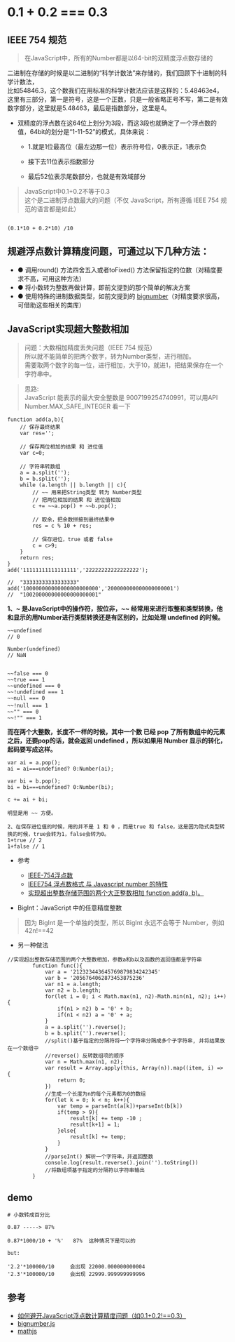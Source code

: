 # 0.1 + 0.2 === 0.3 

## IEEE 754 规范

>在JavaScript中，所有的Number都是以64-bit的双精度浮点数存储的

二进制在存储的时候是以二进制的“科学计数法”来存储的，我们回顾下十进制的科学计数法，  
比如54846.3，这个数我们在用标准的科学计数法应该是这样的：5.48463e4，  
这里有三部分，第一是符号，这是一个正数，只是一般省略正号不写，第二是有效数字部分，这里就是5.48463，最后是指数部分，这里是4。

- 双精度的浮点数在这64位上划分为3段，而这3段也就确定了一个浮点数的值，64bit的划分是“1-11-52”的模式，具体来说：

  - 1.就是1位最高位（最左边那一位）表示符号位，0表示正，1表示负

  - 接下去11位表示指数部分

  - 最后52位表示尾数部分，也就是有效域部分

>JavaScript中0.1+0.2不等于0.3  
这个是二进制浮点数最大的问题（不仅 JavaScript，所有遵循 IEEE 754 规范的语言都是如此）
```

(0.1*10 + 0.2*10) /10 

```

## 规避浮点数计算精度问题，可通过以下几种方法：

- ● 调用round() 方法四舍五入或者toFixed() 方法保留指定的位数（对精度要求不高，可用这种方法）
- ● 将小数转为整数再做计算，即前文提到的那个简单的解决方案
- ● 使用特殊的进制数据类型，如前文提到的 [bignumber](https://github.com/MikeMcl/bignumber.js)（对精度要求很高，可借助这些相关的类库）


## JavaScript实现超大整数相加

>问题：大数相加精度丢失问题（IEEE 754 规范）  
所以就不能简单的把两个数字，转为Number类型，进行相加。  
需要取两个数字的每一位，进行相加，大于10，就进1，把结果保存在一个字符串中。

>思路:  
JavaScript 能表示的最大安全整数是 9007199254740991，可以用API Number.MAX_SAFE_INTEGER 看一下 

```
function add(a,b){
    // 保存最终结果
    var res='';

    // 保存两位相加的结果 和 进位值
    var c=0;

    // 字符串转数组
    a = a.split('');
    b = b.split('');
    while (a.length || b.length || c){
        // ~~ 用来把String类型 转为 Number类型
        // 把两位相加的结果 和 进位值相加
        c += ~~a.pop() + ~~b.pop();

        // 取余，把余数拼接到最终结果中
        res = c % 10 + res;

        // 保存进位，true 或者 false
        c = c>9;
    }
    return res;
}
add('11111111111111111','22222222222222222');

//  "33333333333333333"
add('100000000000000000000000','200000000000000000001')
//  "100200000000000000000001"
```
**1、~ 是JavaScript中的操作符，按位非，~~ 经常用来进行取整和类型转换，他和显示的用Number进行类型转换还是有区别的，比如处理 undefined 的时候。**
```
~~undefined
// 0

Number(undefined)
// NaN


~~false === 0  
~~true === 1
~~undefined === 0
~~!undefined === 1
~~null === 0
~~!null === 1　　
~~"" === 0
~~!"" === 1
```



**而在两个大整数，长度不一样的时候，其中一个数 已经 pop 了所有数组中的元素之后，还要pop的话，就会返回 undefined ，所以如果用 Number 显示的转化，起码要写成这样。**
```
var ai = a.pop();
ai = ai===undefined? 0:Number(ai);

var bi = b.pop();
bi = bi===undefined? 0:Number(bi);

c += ai + bi;

明显是用 ~~ 方便。

2、在保存进位值的时候，用的并不是 1 和 0 ，而是true 和 false，这是因为隐式类型转换的时候，true会转为1，false会转为0。
1+true // 2
1+false // 1
```


- 参考
  - [IEEE-754浮点数](https://segmentfault.com/a/1190000009084877)
  - [IEEE754 浮点数格式 与 Javascript number 的特性](https://segmentfault.com/a/1190000008268668) 
  - [实现超出整数存储范围的两个大正整数相加 function add(a, b)。](https://www.jianshu.com/p/5967985c1e83)


- BigInt：JavaScript 中的任意精度整数
 >因为 BigInt 是一个单独的类型，所以 BigInt 永远不会等于 Number，例如 42n!==42

- 另一种做法

```
//实现超出整数存储范围的两个大整数相加，参数a和b以及函数的返回值都是字符串
        function func(){
            var a = '212323443645769879834242345'
            var b = '2056764062873453875236'
            var n1 = a.length;
            var n2 = b.length;
            for(let i = 0; i < Math.max(n1, n2)-Math.min(n1, n2); i++){
                if(n1 > n2) b = '0' + b;
                if(n1 < n2) a = '0' + a;
            }
            a = a.split('').reverse();
            b = b.split('').reverse();
            //split()基于指定的分隔符将一个字符串分隔成多个子字符串, 并将结果放在一个数组中
            //reverse() 反转数组项的顺序
            var n = Math.max(n1, n2);
            var result = Array.apply(this, Array(n)).map((item, i) => {
                return 0;
            })
            //生成一个长度为n的每个元素都为0的数组
            for(let k = 0; k < n; k++){
                var temp = parseInt(a[k])+parseInt(b[k])
                if(temp > 9){
                    result[k] += temp -10 ;
                    result[k+1] = 1;
                }else{
                    result[k] += temp;
                }
            }
            //parseInt() 解析一个字符串，并返回整数
            console.log(result.reverse().join('').toString())
            //将数组项基于指定的分隔符以字符串输出
        }

```

## demo

```
# 小数转成百分比

0.87 -----> 87%

0.87*1000/10 + '%'   87%  这种情况下是可以的

but:

'2.2'*100000/10     会出现 22000.000000000004
'2.3'*100000/10     会出现 22999.999999999996
```



## 参考
- [如何避开JavaScript浮点数计算精度问题（如0.1+0.2!==0.3）](https://blog.csdn.net/u013347241/article/details/79210840)
- [bignumber.js](https://github.com/MikeMcl/bignumber.js)
- [mathjs](https://github.com/josdejong/mathjs)

